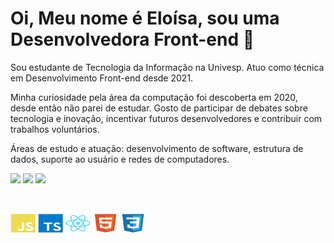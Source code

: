 # Oi, Meu nome é Eloísa, sou uma Desenvolvedora Front-end 🌱
Sou estudante de Tecnologia da Informação na Univesp. 
Atuo como técnica em Desenvolvimento Front-end desde 2021.

Minha curiosidade pela área da computação foi descoberta em 2020, desde então não parei de estudar. Gosto de participar de debates sobre tecnologia e inovação, incentivar futuros desenvolvedores e contribuir com trabalhos voluntários. 

Áreas de estudo e atuação: desenvolvimento de software, estrutura de dados, suporte ao usuário e redes de computadores.

<div>
  
  <a href="https://instagram.com/eloisantunesz" target="_blank">
    <img src="https://img.shields.io/badge/-Instagram-%23E4405F?style=for-the-badge&logo=instagram&logoColor=white" target="_blank"></a>
  <a href = "mailto:eloisantunesp@gmail.com">
    <img src="https://img.shields.io/badge/-Gmail-%23333?style=for-the-badge&logo=gmail&logoColor=white" target="_blank"></a>
  <a href="https://www.linkedin.com/in/eloisa-antunes" target="_blank">
    <img src="https://img.shields.io/badge/-LinkedIn-%230077B5?style=for-the-badge&logo=linkedin&logoColor=white" target="_blank"></a> 
  <a href="https://medium.com/@eloisantunes" target="_blank">
    <img scr="https://img.shields.io/badge/Medium-12100E?style=for-the-badge&logo=medium&logoColor=white" target="_blank"></a>
  
  </div>
  
##
  
<div style="display: inline_block"><br>
  <img align="center" alt="E-Js" height="30" width="40" src="https://raw.githubusercontent.com/devicons/devicon/master/icons/javascript/javascript-plain.svg">
  <img align="center" alt="E-Ts" height="30" width="40" src="https://raw.githubusercontent.com/devicons/devicon/master/icons/typescript/typescript-plain.svg">
  <img align="center" alt="E-React" height="30" width="40" src="https://raw.githubusercontent.com/devicons/devicon/master/icons/react/react-original.svg">
  <img align="center" alt="E-HTML" height="30" width="40" src="https://raw.githubusercontent.com/devicons/devicon/master/icons/html5/html5-original.svg">
  <img align="center" alt="E-CSS" height="30" width="40" src="https://raw.githubusercontent.com/devicons/devicon/master/icons/css3/css3-original.svg">
  
  ##
  
